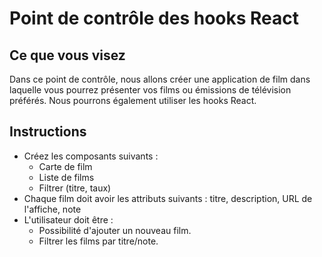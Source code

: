 # Point de contrôle des hooks React

## Ce que vous visez

Dans ce point de contrôle, nous allons créer une application de film dans laquelle vous pourrez présenter vos films ou émissions de télévision préférés. Nous pourrons également utiliser les hooks React.

## Instructions

* Créez les composants suivants :
  * Carte de film
  * Liste de films
  * Filtrer (titre, taux)
* Chaque film doit avoir les attributs suivants : titre, description, URL de l'affiche, note
* L'utilisateur doit être :
  * Possibilité d'ajouter un nouveau film.
  * Filtrer les films par titre/note.
